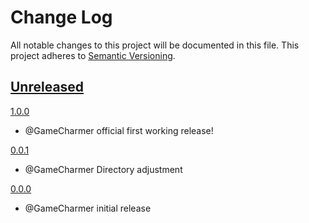 
# Change Log
All notable changes to this project will be documented in this file.
This project adheres to [Semantic Versioning](http://semver.org/).


## [Unreleased](https://github.com/GameCharmer/CodeSnifferContrib)

 
 
[1.0.0](https://github.com/GameCharmer/CodeSnifferContrib/releases/tag/1.0.0)
 - @GameCharmer official first working release!


[0.0.1](https://github.com/GameCharmer/CodeSnifferContrib/releases/tag/0.0.1)
 - @GameCharmer Directory adjustment

 
[0.0.0](https://github.com/GameCharmer/CodeSnifferContrib/releases/tag/0.0.0)
 - @GameCharmer initial release

